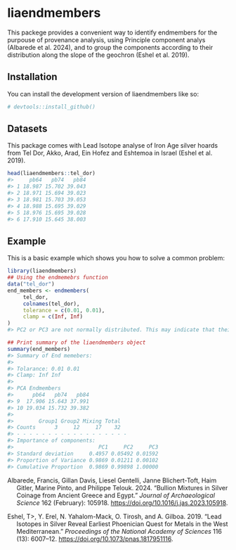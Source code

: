 
<!-- README.md is generated from README.Rmd. Please edit that file -->

# liaendmembers

<!-- badges: start -->

<!-- badges: end -->

This packege provides a convenient way to identify endmembers for the
purpouse of provenance analysis, using Principle component analys
(Albarede et al. 2024), and to group the components according to their
distribution along the slope of the geochron (Eshel et al. 2019).

## Installation

You can install the development version of liaendmembers like so:

``` r
# devtools::install_github()
```

## Datasets

This package comes with Lead Isotope analyse of Iron Age silver hoards
from Tel Dor, Akko, Arad, Ein Hofez and Eshtemoa in Israel (Eshel et al.
2019).

``` r
head(liaendmembers::tel_dor)
#>     pb64   pb74   pb84
#> 1 18.987 15.702 39.043
#> 2 18.971 15.694 39.023
#> 3 18.981 15.703 39.053
#> 4 18.988 15.695 39.029
#> 5 18.976 15.695 39.028
#> 6 17.910 15.645 38.003
```

## Example

This is a basic example which shows you how to solve a common problem:

``` r
library(liaendmembers)
## Using the endmemebrs function
data("tel_dor")
end_members <- endmembers(
     tel_dor,
     colnames(tel_dor),
     tolerance = c(0.01, 0.01),
     clamp = c(Inf, Inf)
)
#> PC2 or PC3 are not normally distributed. This may indicate that their variation may not be random noise.

## Print summary of the liaendmembers object
summary(end_members)
#> Summary of End memebers:
#> 
#> Tolarance: 0.01 0.01 
#> Clamp: Inf Inf 
#> 
#> PCA Endmembers
#>      pb64   pb74   pb84
#> 9  17.906 15.643 37.991
#> 10 19.034 15.732 39.382
#> 
#>        Group1 Group2 Mixing Total
#> Counts      3     12     17    32
#> - - - - - - - - - - - - - - - - - - 
#> Importance of components:
#>                           PC1     PC2     PC3
#> Standard deviation     0.4957 0.05492 0.01592
#> Proportion of Variance 0.9869 0.01211 0.00102
#> Cumulative Proportion  0.9869 0.99898 1.00000
```

<div id="refs" class="references csl-bib-body hanging-indent"
entry-spacing="0">

<div id="ref-A.D.G+24" class="csl-entry">

Albarede, Francis, Gillan Davis, Liesel Gentelli, Janne Blichert-Toft,
Haim Gitler, Marine Pinto, and Philippe Telouk. 2024. “Bullion Mixtures
in Silver Coinage from Ancient Greece and Egypt.” *Journal of
Archaeological Science* 162 (February): 105918.
<https://doi.org/10.1016/j.jas.2023.105918>.

</div>

<div id="ref-E.E.Y+19" class="csl-entry">

Eshel, T\>, Y. Erel, N. Yahalom-Mack, O. Tirosh, and A. Gilboa. 2019.
“Lead Isotopes in Silver Reveal Earliest Phoenician Quest for Metals in
the West Mediterranean.” *Proceedings of the National Academy of
Sciences* 116 (13): 6007–12. <https://doi.org/10.1073/pnas.1817951116>.

</div>

</div>
